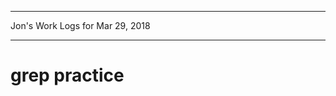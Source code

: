 *****************************************************************

Jon's Work Logs for Mar 29, 2018

*****************************************************************

# grep practice

